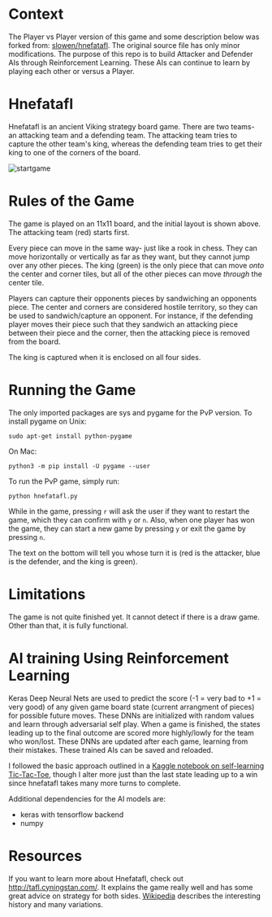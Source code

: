 # Context
The Player vs Player version of this game and some description below was forked from: [slowen/hnefatafl](https://github.com/slowen/hnefatafl).  The original source file has only minor modifications.  The purpose of this repo is to build Attacker and Defender AIs through Reinforcement Learning.  These AIs can continue to learn by playing each other or versus a Player.

# Hnefatafl

Hnefatafl is an ancient Viking strategy board game. There are two teams- an attacking team and a defending team. The attacking team tries to capture the other team's king, whereas the defending team tries to get their king to one of the corners of the board.

![startgame](https://cloud.githubusercontent.com/assets/5671974/8666780/faf2ba88-29c3-11e5-8d53-a7349d4e76b4.png)

# Rules of the Game
The game is played on an 11x11 board, and the initial layout is shown above. The attacking team (red) starts first.

Every piece can move in the same way- just like a rook in chess. They can move horizontally or vertically as far as they want, but they cannot jump over any other pieces. The king (green) is the only piece that can move *onto* the center and corner tiles, but all of the other pieces can move *through* the center tile.

Players can capture their opponents pieces by sandwiching an opponents piece. The center and corners are considered hostile territory, so they can be used to sandwich/capture an opponent. For instance, if the defending player moves their piece such that they sandwich an attacking piece between their piece and the corner, then the attacking piece is removed from the board.

The king is captured when it is enclosed on all four sides.

# Running the Game
The only imported packages are sys and pygame for the PvP version. To install pygame on Unix: 
```
sudo apt-get install python-pygame
```
On Mac:
```
python3 -m pip install -U pygame --user
```

To run the PvP game, simply run:
```
python hnefatafl.py
```

While in the game, pressing ```r``` will ask the user if they want to restart the game, which they can confirm with ```y``` or ```n```. Also, when one player has won the game, they can start a new game by pressing ```y``` or exit the game by pressing ```n```.

The text on the bottom will tell you whose turn it is (red is the attacker, blue is the defender, and the king is green).

# Limitations
The game is not quite finished yet. It cannot detect if there is a draw game. Other than that, it is fully functional.

# AI training Using Reinforcement Learning
Keras Deep Neural Nets are used to predict the score (-1 = very bad to +1 = very good) of any given game board state (current arrangment of pieces) for possible future moves.  These DNNs are initialized with random values and learn through adversarial self play.  When a game is finished, the states leading up to the final outcome are scored more highly/lowly for the team who won/lost.  These DNNs are updated after each game, learning from their mistakes.  These trained AIs can be saved and reloaded.  

I followed the basic approach outlined in a [Kaggle notebook on self-learning Tic-Tac-Toe](https://www.kaggle.com/dhanushkishore/a-self-learning-tic-tac-toe-program/notebook), though I alter more just than the last state leading up to a win since hnefatafl takes many more turns to complete.

Additional dependencies for the AI models are:
* keras with tensorflow backend
* numpy

# Resources
If you want to learn more about Hnefatafl, check out http://tafl.cyningstan.com/. It explains the game really well and has some great advice on strategy for both sides.  [Wikipedia](https://en.wikipedia.org/wiki/Tafl_games) describes the interesting history and many variations.  
